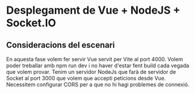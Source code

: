 # Desplegament de Vue + NodeJS + Socket.IO

## Consideracions del escenari

En aquesta fase volem fer servir Vue servit per Vite al port 4000. Volem poder treballar amb npm run dev i no haver d'estar fent build cada vegada que volem provar. 
Tenim un servidor NodeJs que farà de servidor de Socket al port 3000 que volem que accepti peticions desde Vue.
Necessitem configurar CORS per a que no hi hagi problemes de connexió.
